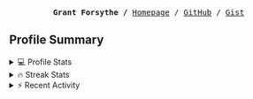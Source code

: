 <p><pre align="center"><strong>Grant Forsythe /</strong> <a href="https://www.grantwforsythe.com/">Homepage</a> / <a href="https://github.com/grantwforsythe">GitHub</a> / <a href="https://gist.github.com/grantwforsythe">Gist</a></pre></p>
 
<h2 align="left">Profile Summary</h2>
<details>
    <summary>💻 Profile Stats</summary>
    <div align="center">
        <img alt="GitHub stats" src="https://github-readme-stats.vercel.app/api?username=grantwforsythe&count_private=true&show_icons=true&hide=stars&border_radius=7&include_all_commits=true&hide_rank=true&custom_title=Grant%27s%20GitHub%20Stats">
        <img alt="Top languages" src="https://github-readme-stats.vercel.app/api/top-langs/?username=grantwforsythe&hide=jupyter+notebook,vim+script&layout=compact&langs_count=6">
    </div>
    <p style="font-size: 11px;" align="center">
        <strong>Note:</strong> Top languages is only a metric of the languages my public code consists of and doesn't reflect experience or skill level.
    </p>
</details>

<details>
    <summary>🔥 Streak Stats</summary>
        <div align="center">
            <img alt="Streak stats" src="https://github-readme-streak-stats.herokuapp.com/?user=grantwforsythe">
        </div>
</details>

 <details>
    <summary>⚡ Recent Activity</summary>
    
  <!--START_SECTION:activity-->
1. 🎉 Merged PR [#11](https://github.com/grantwforsythe/monkey/pull/11) in [grantwforsythe/monkey](https://github.com/grantwforsythe/monkey)
2. 💪 Opened PR [#11](https://github.com/grantwforsythe/monkey/pull/11) in [grantwforsythe/monkey](https://github.com/grantwforsythe/monkey)
3. 🗣 Commented on [#1607](https://github.com/espanso/espanso/issues/1607#issuecomment-2406367430) in [espanso/espanso](https://github.com/espanso/espanso)
4. 🎉 Merged PR [#10](https://github.com/grantwforsythe/monkey/pull/10) in [grantwforsythe/monkey](https://github.com/grantwforsythe/monkey)
5. 💪 Opened PR [#10](https://github.com/grantwforsythe/monkey/pull/10) in [grantwforsythe/monkey](https://github.com/grantwforsythe/monkey)
  <!--END_SECTION:activity-->
    
 </details>
